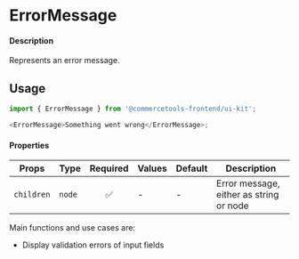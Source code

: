 # ErrorMessage

#### Description

Represents an error message.

## Usage

```js
import { ErrorMessage } from '@commercetools-frontend/ui-kit';

<ErrorMessage>Something went wrong</ErrorMessage>;
```

#### Properties

| Props      | Type   | Required | Values | Default | Description                             |
| ---------- | ------ | :------: | ------ | ------- | --------------------------------------- |
| `children` | `node` |    ✅    | -      | -       | Error message, either as string or node |

Main functions and use cases are:

- Display validation errors of input fields

